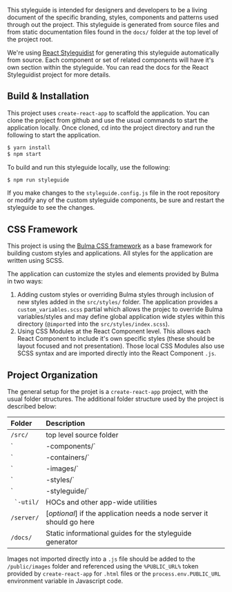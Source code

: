 This styleguide is intended for designers and developers to be a living document of
the specific branding, styles, components and patterns used through out the project.
This styleguide is generated from source files and from static documentation files
found in the `docs/` folder at the top level of the project root.

We're using [React Styleguidist](https://react-styleguidist.js.org/) for generating 
this styleguide automatically from source.  Each component or set of related 
components will have it's own section within the styleguide. You can read the docs
for the React Styleguidist project for more details.

## Build & Installation
This project uses `create-react-app` to scaffold the application.  You can clone the project from github and
use the usual commands to start the application locally. Once cloned, cd into the project directory and run
the following to start the application.

```sh
$ yarn install
$ npm start
```

To build and run this styleguide locally, use the following:
```sh
$ npm run styleguide
```

If you make changes to the `styleguide.config.js` file in the root repository or modify any of the custom
styleguide components, be sure and restart the styleguide to see the changes.

## CSS Framework
This project is using the [Bulma CSS framework](http://bulma.io/documentation/overview/start/) as
a base framework for building custom styles and applications. All styles for the application are written using SCSS.

The application can customize the styles and elements provided by Bulma in two ways:

1. Adding custom styles or overriding Bulma styles through inclusion of new styles added in the `src/styles/` folder.  The application provides a `custom_variables.scss` partial which allows the projec to override Bulma variables/styles and may define global application wide styles within this directory (`@import`ed into the `src/styles/index.scss`).
2. Using CSS Modules at the React Component level.  This allows each React Component to include it's own specific styles (these should be layout focused and not presentation).  Those local CSS Modules also use SCSS syntax and are imported directly into the React Component `.js`. 

## Project Organization
The general setup for the projet is a `create-react-app` project, with the 
usual folder structures.  The additional folder structure used by the project is described below:

| Folder             | Description   |
| :---               | :---          |
| `/src/`             | top level source folder |
| ` |-components/`   | all ui/presentational components |
| ` |-containers/`   | smart/container components strictly for state management |
| ` |-images/`       | images for importing directly into `.js` files |
| ` |-styles/`       | custom and overridding styles for application |
| ` |-styleguide/`   | customized Styleguidist components for rendering styleguide |
| `` `-util/``       | HOCs and other app-wide utilities |
| `/server/`          | \[*optional*\] if the application needs a node server it should go here |
| `/docs/` | Static informational guides for the styleguide generator |

Images not imported directly into a `.js` file should be added to the `/public/images` folder and referenced using the `%PUBLIC_URL%` token provided by `create-react-app` for `.html` files or the `process.env.PUBLIC_URL` environment variable in Javascript code. 

